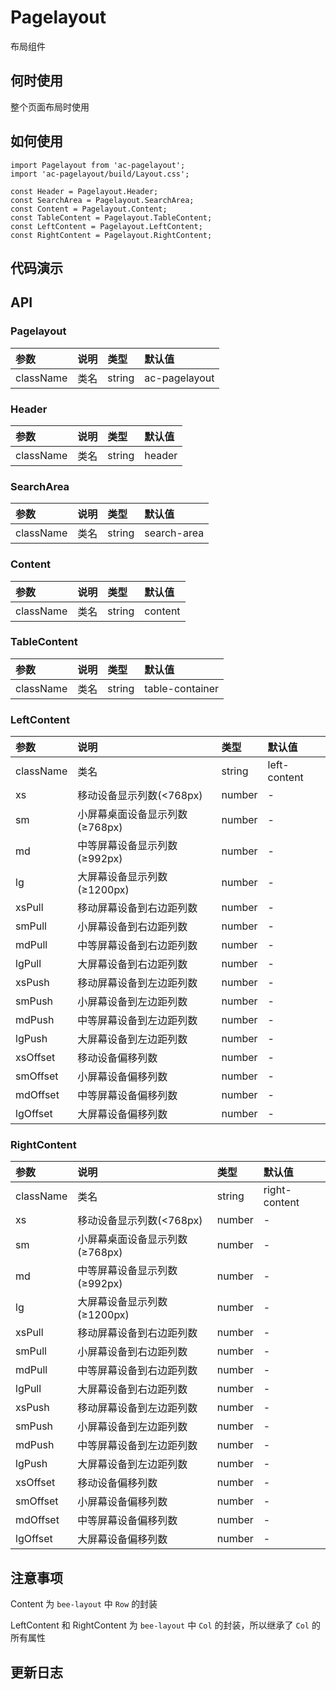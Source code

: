 # Pagelayout

布局组件

## 何时使用

整个页面布局时使用

## 如何使用

```
import Pagelayout from 'ac-pagelayout';
import 'ac-pagelayout/build/Layout.css';

const Header = Pagelayout.Header;
const SearchArea = Pagelayout.SearchArea;
const Content = Pagelayout.Content;
const TableContent = Pagelayout.TableContent;
const LeftContent = Pagelayout.LeftContent;
const RightContent = Pagelayout.RightContent;

```

## 代码演示

## API

### Pagelayout

|参数|说明|类型|默认值|
|:---|:-----|:----|:------|
| className | 类名 | string | ac-pagelayout |

### Header

|参数|说明|类型|默认值|
|:---|:-----|:----|:------|
| className | 类名 | string | header |

### SearchArea

|参数|说明|类型|默认值|
|:---|:-----|:----|:------|
| className | 类名 | string | search-area |

### Content

|参数|说明|类型|默认值|
|:---|:-----|:----|:------|
| className | 类名 | string | content |

### TableContent

|参数|说明|类型|默认值|
|:---|:-----|:----|:------|
| className | 类名 | string | table-container |

### LeftContent

|参数|说明|类型|默认值|
|:---|:-----|:----|:------|
| className | 类名 | string | left-content |
|xs|移动设备显示列数(<768px)|number|-|
|sm|小屏幕桌面设备显示列数(≥768px)|number|-|
|md|中等屏幕设备显示列数(≥992px)|number|-|
|lg|大屏幕设备显示列数(≥1200px)|number|-|
|xsPull|移动屏幕设备到右边距列数|number|-|
|smPull|小屏幕设备到右边距列数|number|-|
|mdPull|中等屏幕设备到右边距列数|number|-|
|lgPull|大屏幕设备到右边距列数|number|-|
|xsPush|移动屏幕设备到左边距列数|number|-|
|smPush|小屏幕设备到左边距列数|number|-|
|mdPush|中等屏幕设备到左边距列数|number|-|
|lgPush|大屏幕设备到左边距列数|number|-|
|xsOffset|移动设备偏移列数|number|-|
|smOffset|小屏幕设备偏移列数|number|-|
|mdOffset|中等屏幕设备偏移列数|number|-|
|lgOffset|大屏幕设备偏移列数|number|-|

### RightContent

|参数|说明|类型|默认值|
|:---|:-----|:----|:------|
| className | 类名 | string | right-content |
|xs|移动设备显示列数(<768px)|number|-|
|sm|小屏幕桌面设备显示列数(≥768px)|number|-|
|md|中等屏幕设备显示列数(≥992px)|number|-|
|lg|大屏幕设备显示列数(≥1200px)|number|-|
|xsPull|移动屏幕设备到右边距列数|number|-|
|smPull|小屏幕设备到右边距列数|number|-|
|mdPull|中等屏幕设备到右边距列数|number|-|
|lgPull|大屏幕设备到右边距列数|number|-|
|xsPush|移动屏幕设备到左边距列数|number|-|
|smPush|小屏幕设备到左边距列数|number|-|
|mdPush|中等屏幕设备到左边距列数|number|-|
|lgPush|大屏幕设备到左边距列数|number|-|
|xsOffset|移动设备偏移列数|number|-|
|smOffset|小屏幕设备偏移列数|number|-|
|mdOffset|中等屏幕设备偏移列数|number|-|
|lgOffset|大屏幕设备偏移列数|number|-|



## 注意事项

Content 为 `bee-layout` 中 `Row` 的封装

LeftContent 和 RightContent 为 `bee-layout` 中 `Col` 的封装，所以继承了 `Col` 的所有属性


## 更新日志